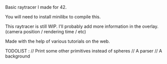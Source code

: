 Basic raytracer I made for 42.

You will need to install minilibx to compile this.

This raytracer is still WIP.
I'll probably add more information in the overlay. (camera position / rendering time / etc)

Made with the help of various tutorials on the web.

TODOLIST :
// Print some other primitives instead of spheres
// A parser
// A background